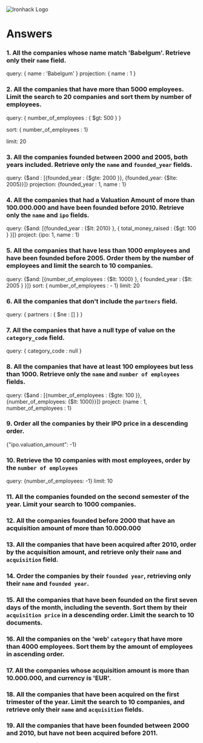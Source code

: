 ![Ironhack Logo](https://i.imgur.com/1QgrNNw.png)

# Answers

<!--
query: /You should copy/paste the query in here/
projection: /You should copy/paste the projection in here/
sort: /You should copy/paste the sort in here/
skip: /You should copy/paste the skip in here/
limit: /You should copy/paste the limit in here/ -->

### 1. All the companies whose name match 'Babelgum'. Retrieve only their `name` field.

query: { name : 'Babelgum' }
projection: { name : 1 }

### 2. All the companies that have more than 5000 employees. Limit the search to 20 companies and sort them by **number of employees**.

query: { number_of_employees : { $gt: 500 } }

sort: { number_of_employees : 1}

limit: 20

### 3. All the companies founded between 2000 and 2005, both years included. Retrieve only the `name` and `founded_year` fields.

query: {$and : [{founded_year : {$gte: 2000 }}, {founded_year: {$lte: 2005}}]}
projection: {founded_year : 1, name : 1}

### 4. All the companies that had a Valuation Amount of more than 100.000.000 and have been founded before 2010. Retrieve only the `name` and `ipo` fields.

query: {$and: [{founded_year : {$lt: 2010} }, { total_money_raised : {$gt: 100 } }]}
project: {ipo: 1, name : 1}

### 5. All the companies that have less than 1000 employees and have been founded before 2005. Order them by the number of employees and limit the search to 10 companies.

query: {$and: [{number_of_employees : {$lt: 1000} }, { founded_year : {$lt: 2005 } }]}
sort: { number_of_employees : - 1}
limit: 20

### 6. All the companies that don't include the `partners` field.

query: { partners : { $ne : [] } }

### 7. All the companies that have a null type of value on the `category_code` field.

query: { category_code : null }

### 8. All the companies that have at least 100 employees but less than 1000. Retrieve only the `name` and `number of employees` fields.

query: {$and : [{number_of_employees : {$gte: 100 }}, {number_of_employees: {$lt: 1000}}]}
project: {name : 1, number_of_employees : 1}

### 9. Order all the companies by their IPO price in a descending order.

{"ipo.valuation_amount": -1}

### 10. Retrieve the 10 companies with most employees, order by the `number of employees`

query: {number_of_employees: -1}
limit: 10

### 11. All the companies founded on the second semester of the year. Limit your search to 1000 companies.

<!-- Your Code Goes Here -->

### 12. All the companies founded before 2000 that have an acquisition amount of more than 10.000.000

<!-- Your Code Goes Here -->

### 13. All the companies that have been acquired after 2010, order by the acquisition amount, and retrieve only their `name` and `acquisition` field.

<!-- Your Code Goes Here -->

### 14. Order the companies by their `founded year`, retrieving only their `name` and `founded year`.

<!-- Your Code Goes Here -->

### 15. All the companies that have been founded on the first seven days of the month, including the seventh. Sort them by their `acquisition price` in a descending order. Limit the search to 10 documents.

<!-- Your Code Goes Here -->

### 16. All the companies on the 'web' `category` that have more than 4000 employees. Sort them by the amount of employees in ascending order.

<!-- Your Code Goes Here -->

### 17. All the companies whose acquisition amount is more than 10.000.000, and currency is 'EUR'.

<!-- Your Code Goes Here -->

### 18. All the companies that have been acquired on the first trimester of the year. Limit the search to 10 companies, and retrieve only their `name` and `acquisition` fields.

<!-- Your Code Goes Here -->

### 19. All the companies that have been founded between 2000 and 2010, but have not been acquired before 2011.

<!-- Your Code Goes Here -->
